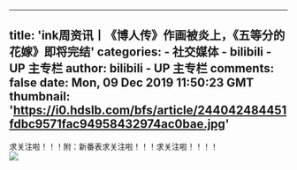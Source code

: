 
---
title: 'ink周资讯丨《博人传》作画被炎上，《五等分的花嫁》即将完结'
categories: 
    - 社交媒体
    - bilibili - UP 主专栏
author: bilibili - UP 主专栏
comments: false
date: Mon, 09 Dec 2019 11:50:23 GMT
thumbnail: 'https://i0.hdslb.com/bfs/article/244042484451fdbc9571fac94958432974ac0bae.jpg'
---

<div>   
求关注啦！！！附：新番表求关注啦！！！求关注啦！！！！<br><img src="https://i0.hdslb.com/bfs/article/244042484451fdbc9571fac94958432974ac0bae.jpg" referrerpolicy="no-referrer">  
</div>
            